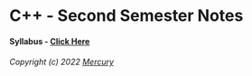 # C++ - Second Semester Notes

#### Syllabus - [Click Here](/000-Nov7/)

###### Copyright (c) 2022 [Mercury](https://nikhilbastola.com.np) 